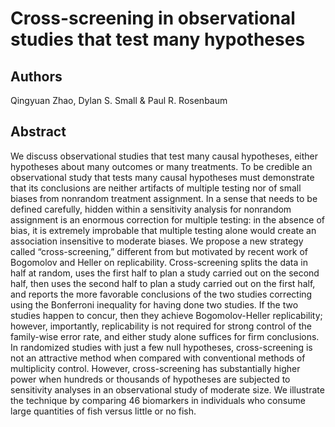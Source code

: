 # Cross-screening in observational studies that test many hypotheses 

## Authors

Qingyuan Zhao, Dylan S. Small & Paul R. Rosenbaum

## Abstract

We discuss observational studies that test many causal hypotheses, either hypotheses about many outcomes or many treatments. To be credible an observational study that tests many causal hypotheses must demonstrate that its conclusions are neither artifacts of multiple testing nor of small biases from nonrandom treatment assignment. In a sense that needs to be defined carefully, hidden within a sensitivity analysis for nonrandom assignment is an enormous correction for multiple testing: in the absence of bias, it is extremely improbable that multiple testing alone would create an association insensitive to moderate biases. We propose a new strategy called “cross-screening,” different from but motivated by recent work of Bogomolov and Heller on replicability. Cross-screening splits the data in half at random, uses the first half to plan a study carried out on the second half, then uses the second half to plan a study carried out on the first half, and reports the more favorable conclusions of the two studies correcting using the Bonferroni inequality for having done two studies. If the two studies happen to concur, then they achieve Bogomolov-Heller replicability; however, importantly, replicability is not required for strong control of the family-wise error rate, and either study alone suffices for firm conclusions. In randomized studies with just a few null hypotheses, cross-screening is not an attractive method when compared with conventional methods of multiplicity control. However, cross-screening has substantially higher power when hundreds or thousands of hypotheses are subjected to sensitivity analyses in an observational study of moderate size. We illustrate the technique by comparing 46 biomarkers in individuals who consume large quantities of fish versus little or no fish.
